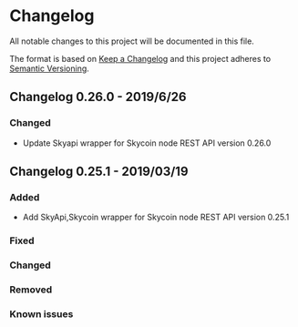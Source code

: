 # Changelog

All notable changes to this project will be documented in this file.

The format is based on [Keep a Changelog](http://keepachangelog.com/en/1.0.0/)
and this project adheres to [Semantic Versioning](http://semver.org/spec/v2.0.0.html).

## Changelog 0.26.0 - 2019/6/26

### Changed

- Update Skyapi wrapper for Skycoin node REST API version 0.26.0

## Changelog 0.25.1 - 2019/03/19

### Added

- Add SkyApi,Skycoin wrapper for Skycoin node REST API version 0.25.1

### Fixed

### Changed

### Removed

### Known issues


